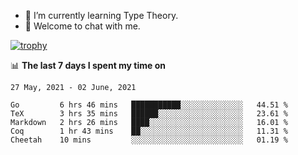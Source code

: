 <!--
### Hi there 👋

- 🤔 I was learning formal verification with Coq formally, but want to **build things** now.
- 😬 I am broadly interested in **computer systems** and **programming languages** (just a beginner 🥺).
- 🤩 (I hope I can) code for fun!

<img src="https://github-readme-stats.vercel.app/api?username=xxchan&show_icons=true&icon_color=0366d6&text_color=24292e&bg_color=ffffff&hide_title=true" />

---
-->


- 🌱 I’m currently learning Type Theory.
- 💬 Welcome to chat with me.


[![trophy](https://github-profile-trophy.vercel.app/?username=xxchan&theme=flat)](https://github.com/xxchan)


📊 **The last 7 days I spent my time on** 

<!--START_SECTION:waka-->
```text
27 May, 2021 - 02 June, 2021

Go         6 hrs 46 mins   ███████████░░░░░░░░░░░░░░   44.51 % 
TeX        3 hrs 35 mins   ██████░░░░░░░░░░░░░░░░░░░   23.61 % 
Markdown   2 hrs 26 mins   ████░░░░░░░░░░░░░░░░░░░░░   16.01 % 
Coq        1 hr 43 mins    ██░░░░░░░░░░░░░░░░░░░░░░░   11.31 % 
Cheetah    10 mins         ░░░░░░░░░░░░░░░░░░░░░░░░░   01.19 %
```
<!--END_SECTION:waka-->

<!--
**xxchan/xxchan** is a ✨ _special_ ✨ repository because its `README.md` (this file) appears on your GitHub profile.

Here are some ideas to get you started:

- 🔭 I’m currently working on ...
- 🌱 I’m currently learning ...
- 👯 I’m looking to collaborate on ...
- 🤔 I’m looking for help with ...
- 💬 Ask me about ...
- 📫 How to reach me: ...
- 😄 Pronouns: ...
- ⚡ Fun fact: ...
-->
